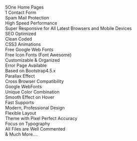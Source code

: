 5One Home Pages<br>
1 Contact Form<br>
Spam Mail Protection<br>
High Speed Performance<br>
Super Responsive for All Latest Browsers and Mobile Devices<br>
SEO Optimized<br>
Clean Coded<br>
CSS3 Animations<br>
Free Google Web Fonts<br>
Free Icon Fonts (Font Awesome)<br>
Customizable & Organized<br>
Error Page Available<br>
Based on Bootstrap4.5.x<br>
Parallax Effect<br>
Cross Browser Compatibility<br>
Google WebFonts<br>
Unique Color Combination<br>
Smooth Effect on Hover<br>
Fast Supports<br>
Modern, Professional Design<br>
Flexible Layout<br>
Theme with Pixel Perfect Accuracy<br>
Focus on Typography<br>
All Files are Well Commented<br>
& Much More....<br>